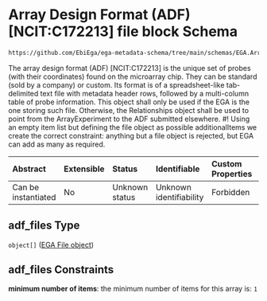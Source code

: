 # Array Design Format (ADF) \[NCIT:C172213] file block Schema

```txt
https://github.com/EbiEga/ega-metadata-schema/tree/main/schemas/EGA.ArrayExperiment.json#/properties/adf_files
```

The array design format (ADF) \[NCIT:C172213] is the unique set of probes (with their coordinates) found on the microarray chip. They can be standard (sold by a company) or custom. Its format is of a spreadsheet-like tab-delimited text file with metadata header rows, followed by a multi-column table of probe information. This object shall only be used if the EGA is the one storing such file. Otherwise, the Relationships object shall be used to point from the ArrayExperiment to the ADF submitted elsewhere. #! Using an empty item list but defining the file object as possible additionalItems we create the correct constraint: anything but a file object is rejected, but EGA can add as many as required.

| Abstract            | Extensible | Status         | Identifiable            | Custom Properties | Additional Properties | Access Restrictions | Defined In                                                                          |
| :------------------ | :--------- | :------------- | :---------------------- | :---------------- | :-------------------- | :------------------ | :---------------------------------------------------------------------------------- |
| Can be instantiated | No         | Unknown status | Unknown identifiability | Forbidden         | Forbidden             | none                | [EGA.ArrayExperiment.json*](../out/EGA.ArrayExperiment.json "open original schema") |

## adf_files Type

`object[]` ([EGA File object](ega-2-definitions-ega-file-object.md))

## adf_files Constraints

**minimum number of items**: the minimum number of items for this array is: `1`
